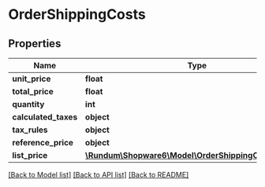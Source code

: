 # OrderShippingCosts

## Properties
Name | Type | Description | Notes
------------ | ------------- | ------------- | -------------
**unit_price** | **float** |  | 
**total_price** | **float** |  | 
**quantity** | **int** |  | 
**calculated_taxes** | **object** |  | [optional] 
**tax_rules** | **object** |  | [optional] 
**reference_price** | **object** |  | [optional] 
**list_price** | [**\Rundum\Shopware6\Model\OrderShippingCostsListPrice**](OrderShippingCostsListPrice.md) |  | [optional] 

[[Back to Model list]](../../README.md#documentation-for-models) [[Back to API list]](../../README.md#documentation-for-api-endpoints) [[Back to README]](../../README.md)

